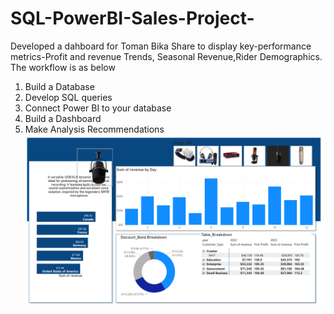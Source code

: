 # SQL-PowerBI-Sales-Project- 
Developed a dahboard for Toman Bika Share to display key-performance metrics-Profit and revenue Trends, Seasonal Revenue,Rider Demographics.
The workflow is as below
1. Build a Database
2. Develop SQL queries 
3. Connect Power BI to your database
4.  Build a Dashboard 
5.  Make Analysis Recommendations
![Image](https://github.com/Shahd1231/SQL-PowerBI-Sales-Project/blob/a1a3887e8bc65a017e4ab2d8cad361a05e7e9200/SQL-PowerBI-Sales.png)
